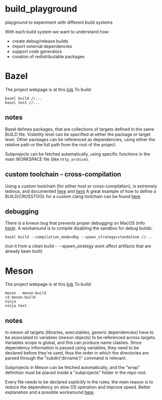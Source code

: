 build_playground
================
playground to experiment with different build systems

With each build system we want to understand how:
* create debug/release builds
* import external dependencies
* support code generators
* creation of redistributable packages


# Bazel

The project webpage is at this [link](https://www.bazel.build)
To build: 
```
bazel build //...
bazel test //...
```

## notes
Bazel defines packages, that are collections of targets defined in the same BUILD file. Visibility level can be 
specified at either the package or target level.
Other packages can be referenced as dependencies, using either the relative path or the full path from the root of the 
project.

Subprojects can be fetched automatically, using specific functions in the main WORKSPACE file (like `http_archive`).

## custom toolchain - cross-compilation
Using a custom toolchain (for either host or cross-compilation), is extremely tedious, and documented
[here](https://docs.bazel.build/versions/master/tutorial/crosstool.html) and
[here](https://github.com/bazelbuild/bazel/wiki/Building-with-a-custom-toolchain)
A great example of how to define a BUILD/CROSSTOOL for a custom clang toolchain can be found [here](https://github.com/vsco/bazel-toolchains)

## debugging
There is a knwon bug that prevents proper debugging on MacOS (info [here](https://github.com/bazelbuild/bazel/issues/6327)).
A workaround is to compile disabling the sandbox for debug builds:
```
bazel build --compilation_mode=dbg --spawn_strategy=standalone //...

```
(run it from a clean build - --spawn_strategy wont affect artifacts that are already been built)

# Meson

The project webpage is at this [link](https://mesonbuild.com/index.html)
To build:
```
meson . meson-build
cd meson-build
ninja
ninja test
```

## notes
In meson all targets (libraries, executables, generic dependencies) have to be associated to variables (meson objects)
to be referenced across targets. Variables scope is global, and this can produce name clashes.
Since dependency information is passed using variables, they need to be declared before they're used, thus the order 
in which the directories are parsed through the "subdir('dirname')" command is relevant.

Subprojects in Meson can be fetched automatically, and the "wrap" definition must be placed inside a "subprojects"
folder in the repo root.

Every file needs to be declared _explicitly_ in the rules; the main reason is to reduce the dependency on slow OS 
operation and improve speed.
Better explanation and a possible workaround [here](https://mesonbuild.com/FAQ.html#why-cant-i-specify-target-files-with-a-wildcard).
